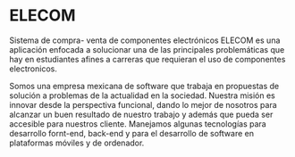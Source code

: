 # ELECOM
Sistema de compra- venta de componentes electrónicos
ELECOM es una aplicación enfocada a solucionar una de las principales problemáticas que hay en estudiantes afines a carreras que requieran el uso de componentes electronicos.

Somos una empresa mexicana de software que trabaja en propuestas de solución a problemas de la actualidad en la sociedad. Nuestra misión es innovar desde la perspectiva funcional, dando lo mejor de nosotros para alcanzar un buen resultado de nuestro trabajo y además que pueda ser accesible para nuestros cliente. Manejamos algunas tecnologías para desarrollo fornt-end, back-end y para el desarrollo de software en plataformas móviles y de ordenador.
